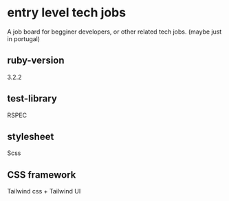# entry level tech jobs

A job board for begginer developers, or other related tech jobs. (maybe just in portugal)

## ruby-version

3.2.2

## test-library

RSPEC

## stylesheet

Scss

## CSS framework

Tailwind css + Tailwind UI
